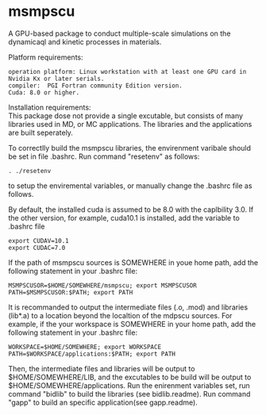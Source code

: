 # msmpscu
 A GPU-based package to conduct multiple-scale simulations on the dynamicaql and kinetic processes in materials.
 
  Platform requirements:  
 
    operation platform: Linux workstation with at least one GPU card in Nvidia Kx or later serials.  
    compiler:  PGI Fortran community Edition version.
    Cuda: 8.0 or higher.
 
 Installation requirements:  
 This package dose not provide a single excutable, but consists of many libraries used in MD, or MC applications. The libraries and the applications are built seperately. 
 
 To correctlly build the msmpscu libraries, the envirenment varibale should be set in file .bashrc. Run command "resetenv" as follows:

    . ./resetenv
    
 to setup the enviremental variables, or manually change the .bashrc file as follows.
 
 By default, the installed cuda is assumed to be 8.0 with the caplbility 3.0. 
 If the other version, for example, cuda10.1 is installed, add the variable to .bashrc file

    export CUDAV=10.1
    export CUDAC=7.0

If the path of msmpscu sources is SOMEWHERE in youe home path, add the following statement in your .bashrc file:

    MSMPSCUSOR=$HOME/SOMEWHERE/msmpscu; export MSMPSCUSOR
    PATH=$MSMPSCUSOR:$PATH; export PATH
 
It is recommanded to output the intermediate files (.o, .mod) and libraries (lib*.a) to a location beyond the localtion of the mdpscu sources.
For example, if the your workspace is SOMEWHERE in your home path,  add the following statement in your .bashrc file:

    WORKSPACE=$HOME/SOMEWHERE; export WORKSPACE
    PATH=$WORKSPACE/applications:$PATH; export PATH

Then, the intermediate files and libraries will be output to 	$HOME/SOMEWHERE/LIB, and the excutables to be build will be output to $HOME/SOMEWHERE/applications.
Run the enirenment variables set, run command "bidlib" to build the libraries (see bidlib.readme). Run command "gapp" to build an specific application(see gapp.readme).  

  
  
